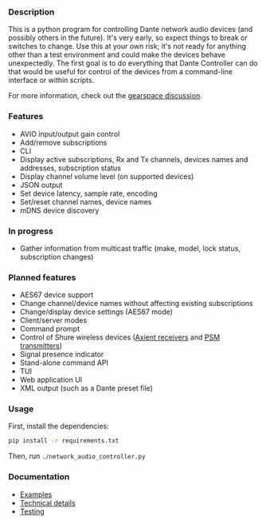 
### Description

This is a python program for controlling Dante network audio devices (and possibly others in the future). It's very early, so expect things to break or switches to change.  Use this at your own risk; it's not ready for anything other than a test environment and could make the devices behave unexpectedly. The first goal is to do everything that Dante Controller can do that would be useful for control of the devices from a command-line interface or within scripts.

For more information, check out the [gearspace discussion](https://gearspace.com/board/music-computers/1221989-dante-routing-without-dante-controller-possible.html).

### Features

- AVIO input/output gain control
- Add/remove subscriptions
- CLI
- Display active subscriptions, Rx and Tx channels, devices names and addresses, subscription status
- Display channel volume level (on supported devices)
- JSON output
- Set device latency, sample rate, encoding
- Set/reset channel names, device names
- mDNS device discovery

### In progress

- Gather information from multicast traffic (make, model, lock status, subscription changes)

### Planned features

- AES67 device support
- Change channel/device names without affecting existing subscriptions
- Change/display device settings (AES67 mode)
- Client/server modes
- Command prompt
- Control of Shure wireless devices ([Axient receivers](https://pubs.shure.com/view/command-strings/AD4/en-US.pdf) and [PSM transmitters](https://pubs.shure.com/view/command-strings/PSM1000/en-US.pdf))
- Signal presence indicator
- Stand-alone command API
- TUI
- Web application UI
- XML output (such as a Dante preset file)

### Usage

First, install the dependencies:
```bash
pip install -r requirements.txt
```
Then, run `./network_audio_controller.py`

### Documentation

- [Examples](https://github.com/chris-ritsen/network-audio-controller/wiki/Examples)
- [Technical details](https://github.com/chris-ritsen/network-audio-controller/wiki/Technical-details)
- [Testing](https://github.com/chris-ritsen/network-audio-controller/wiki/Testing)
